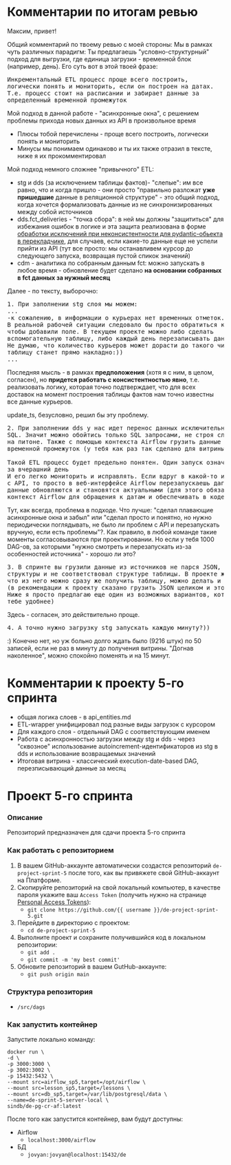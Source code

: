 # Комментарии по итогам ревью

Максим, привет!

Общий комментарий по твоему ревью с моей стороны:
Мы в рамках чуть различных парадигм:
Ты предлагаешь "условно-структурный" подход для выгрузки, где единица загрузки - временной блок (например, день).
Его суть вот в этой твоей фразе:
<pre>
Инкрементальный ETL процесс проще всего построить, 
логически понять и мониторить, если он построен на датах. 
Т.е. процесс стоит на расписании и забирает данные за 
определенный временной промежуток
</pre>

Мой подход в данной работе - "асинхронные окна", с решением проблемы прихода 
новых данных из API в произвольное время
* Плюсы тобой перечислены - проще всего построить, 
логически понять и мониторить
* Минусы мы понимаем одинаково и ты их также отразил в текcте, ниже я их прокомментировал

Мой подход немного сложнее "привычного" ETL:
* stg и dds (за исключением таблицы фактов)- "слепые": им все равно, что и когда пришло - они просто "правильно разложат **уже пришедшие** данные в реляционной структуре" - это общий подход, когда хочется формализовать данные из не синхронизированных между собой источников
* dds.fct_deliveries - "точка сбора": в ней мы должны "защититься" для избежания ошибок в логике и эта защита реализована в форме [обработки исключений при неконсистентности для pydantic-обьекта в перекладчике](https://github.com/yagrep/de-project-4/blob/main/src/dags/lib/dds_fct_deliveries.py#L76), для случаев, если какие-то данные еще не успели прийти из API (тут все просто: мы останавливем курсор до следующего запуска, возвращая пустой спикок значений)
* cdm - аналитика по собранным данным fct: можно запускать в любое время - обновление будет сделано **на основании собранных в fct данных за нужный месяц**

Далее - по тексту, выборочно:

<pre>
1. При заполнении stg слоя мы можем:
...
-к сожалению, в информации о курьерах нет временных отметок. 
В реальной рабочей ситуации следовало бы просто обратиться к разработчикам, 
чтобы добавили поле. В текущем проекте можно либо сделать 
вспомогательную таблицу, либо каждый день перезаписывать данные. 
Не думаю, что количество курьеров может дорасти до такого числа, что перезаписать 
таблицу станет прямо накладно:))
...
</pre>
Последняя мысль - в рамках **предположения** (хотя я с ним, в целом, согласен), но **придется работать с консистентностью явно**,
т.е. реализовать логику, которая точно подтверждает, что для всех доставок на момент построения таблицы фактов
нам точно известны все данные курьеров.   

update_ts, безусловно, решил бы эту проблему.

<pre>
2. При заполнении dds у нас идет перенос данных исключительно в 
SQL. Значит можно обойтись только SQL запросами, не строя сложную логику 
на питоне. Также с помощью контекста Airflow грузить данные за определенный 
временной промежуток (у тебя как раз так сделано для витрины)

Такой ETL процесс будет предельно понятен. Один запуск означает загрузку данных 
за вчерашний день
И его легко мониторить и исправлять. Если вдруг в какой-то из дней была проблема 
с API, то просто в веб-интерфейсе Airflow перезапускаешь даг за эту дату, все 
данные обновляются и становятся актуальными (для этого обязательно использовать 
контекст Airflow для обращения к датам и обеспечивать в коде условие идемпотентности)
</pre>

Тут, как всегда, проблема в подходе. Что лучше: "сделал плавающие асинхронные 
окна и забыл" или "сделал просто и понятно, но нужно периодически поглядывать, 
не было ли проблем с API и перезапускать вручную, если есть проблемы"?. 
Как правило, в любой команде такие моменты согласовываются при проектировании.
Но если у тебя 1000 DAG-ов, за которыми "нужно смотреть и перезапускать из-за 
особенностей источника" - хорошо ли это?

<pre>
3. В спринте вы грузили данные из источников не парся JSON, потому что он был сложной 
структуры и не соответствовал структуре таблицы. В проекте же JSON такой структуры,
что из него можно сразу же получить таблицу, можно делать и так 
(в рекомендации к проекту сказано грузить JSON целиком и это также правильно. 
Ниже я просто предлагаю еще один из возможных вариантов, который может показаться 
тебе удобнее)
</pre>
Здесь - согласен, это действительно проще.

<pre>
4. А точно нужно загрузку stg запускать каждую минуту?))
</pre>
:) Конечно нет, но уж больно долго ждать было (9216 штук) по 50 записей, если не 
раз в минуту до получения витрины. "Догнав наколенное", можно спокойно поменять и на 15 минут.

# Комментарии к проекту 5-го спринта
* общая логика слоев - в api_entities.md
* ETL-wrapper  унифицировал под разные виды загрузок с курсором
* Для каждого слоя - отдельный DAG с соответствующим именем
* Работа с асинхронностью загрузки между stg и dds - через "сквозное" использование autoincrement-идентификаторов из stg в dds и использование возвращаемых значений  
* Итоговая витрина - классический execution-date-based DAG, перезписывающий данные за месяц 

# Проект 5-го спринта

### Описание
Репозиторий предназначен для сдачи проекта 5-го спринта

### Как работать с репозиторием
1. В вашем GitHub-аккаунте автоматически создастся репозиторий `de-project-sprint-5` после того, как вы привяжете свой GitHub-аккаунт на Платформе.
2. Скопируйте репозиторий на свой локальный компьютер, в качестве пароля укажите ваш `Access Token` (получить нужно на странице [Personal Access Tokens](https://github.com/settings/tokens)):
	* `git clone https://github.com/{{ username }}/de-project-sprint-5.git`
3. Перейдите в директорию с проектом: 
	* `cd de-project-sprint-5`
4. Выполните проект и сохраните получившийся код в локальном репозитории:
	* `git add .`
	* `git commit -m 'my best commit'`
5. Обновите репозиторий в вашем GutHub-аккаунте:
	* `git push origin main`

### Структура репозитория
- `/src/dags`

### Как запустить контейнер
Запустите локально команду:

```
docker run \
-d \
-p 3000:3000 \
-p 3002:3002 \
-p 15432:5432 \
--mount src=airflow_sp5,target=/opt/airflow \
--mount src=lesson_sp5,target=/lessons \
--mount src=db_sp5,target=/var/lib/postgresql/data \
--name=de-sprint-5-server-local \
sindb/de-pg-cr-af:latest
```

После того как запустится контейнер, вам будут доступны:
- Airflow
	- `localhost:3000/airflow`
- БД
	- `jovyan:jovyan@localhost:15432/de`
